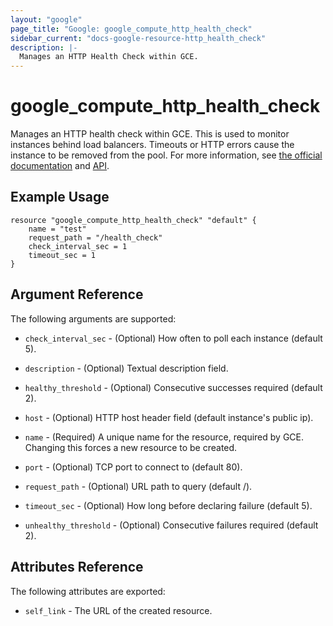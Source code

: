```yaml
---
layout: "google"
page_title: "Google: google_compute_http_health_check"
sidebar_current: "docs-google-resource-http_health_check"
description: |-
  Manages an HTTP Health Check within GCE.
---
```


# google\_compute\_http\_health\_check

Manages an HTTP health check within GCE.  This is used to monitor instances
behind load balancers.  Timeouts or HTTP errors cause the instance to be
removed from the pool.  For more information, see [the official
documentation](https://cloud.google.com/compute/docs/load-balancing/health-checks)
and
[API](https://cloud.google.com/compute/docs/reference/latest/httpHealthChecks).

## Example Usage

```
resource "google_compute_http_health_check" "default" {
	name = "test"
    request_path = "/health_check"
    check_interval_sec = 1
    timeout_sec = 1
}
```

## Argument Reference

The following arguments are supported:

* `check_interval_sec` - (Optional) How often to poll each instance (default 5).

* `description` - (Optional) Textual description field.

* `healthy_threshold` - (Optional) Consecutive successes required (default 2).

* `host` - (Optional) HTTP host header field (default instance's public ip).

* `name` - (Required) A unique name for the resource, required by GCE.
    Changing this forces a new resource to be created.

* `port` - (Optional) TCP port to connect to (default 80).

* `request_path` - (Optional) URL path to query (default /).

* `timeout_sec` - (Optional) How long before declaring failure (default 5).

* `unhealthy_threshold` - (Optional) Consecutive failures required (default 2).


## Attributes Reference

The following attributes are exported:

* `self_link` - The URL of the created resource.
